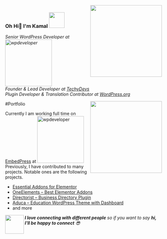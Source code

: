<img align='right' src="https://avatars.githubusercontent.com/u/6803549?v=4" width="230">

### Oh Hi👋  I'm Kamal <img src="https://media.giphy.com/media/mGcNjsfWAjY5AEZNw6/giphy.gif" width="50">
<p><em>Senior WordPress Developer at <a target="_blank" href="https://wpdeveloper.net/"><img src="https://wpdev-media.storage.googleapis.com/wp-content/uploads/2020/04/WPDeveloper-Logo.png" width="150" alt="wpdeveloper"></a>
<br>
Founder & Lead Developer at <a target="_blank" href="https://techydevs.com">TechyDevs</a>
<br>
Plugin Developer & Translation Contributor at <a target="_blank" href="https://profiles.wordpress.org/kamalahmed/">WordPress.org</a> 
<br>
</em>
</p>

#Portfolio
<img align='right' src="https://media.giphy.com/media/u2pmTWUi0MXjyrMaVj/giphy.gif" width="230">
<p>
Currently I am working full time on <a target="_blank" href="https://github.com/WPDevelopers/embedpress/graphs/contributors">EmbedPress</a> at <a target="_blank" href="https://wpdeveloper.net/"><img src="https://wpdev-media.storage.googleapis.com/wp-content/uploads/2020/04/WPDeveloper-Logo.png" width="150" alt="wpdeveloper"></a> <br>
Previously, I have contributed to many projects. Notable ones are the following projects.
    <ul>
    <li><a target="_blank" href="https://github.com/WPDevelopers/essential-addons-for-elementor-lite/graphs/contributors">Essential Addons for Elementor</a></li>
    <li><a target="_blank" href="https://wordpress.org/plugins/oneelements-ultimate-addons-for-elementor">OneElements – Best Elementor Addons
</a></li>
    <li><a target="_blank" href="https://wordpress.org/plugins/directorist/">Directorist – Business Directory Plugin
</a></li>
<li><a target="_blank" href="https://techydevs.com/downloads/aduca-education-wordpress-theme-with-dashboard/">Aduca – Education WordPress Theme with Dashboard
</a></li>
<li>and more</li>
    </ul>
</p>

<img align="left" src="https://media.giphy.com/media/LnQjpWaON8nhr21vNW/giphy.gif" width="60"> <em><b>I love connecting with different people</b> so if you want to say <b>hi, I'll be happy to connect</b> 😎</em>
